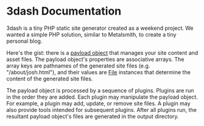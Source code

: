 # 3dash Documentation

3dash is a tiny PHP static site generator created as a weekend project. We wanted a simple
PHP solution, similar to Metalsmith, to create a tiny personal blog.

Here's the gist: there is a [payload object](payload.md) that manages your site content and
asset files. The payload object's properties are associative arrays. The array keys are pathnames 
of the generated site files (e.g. "/about/josh.html"), and their values are [File](files.md)
instances that determine the content of the generated site files.

The payload object is processed by a sequence of plugins. Plugins are run in the order they 
are added. Each plugin may manipulate the payload object. For example, a plugin may add, update, 
or remove site files. A plugin may also provide tools intended for subsequent plugins.
After all plugins run, the resultant payload object's files are generated in the output directory.
